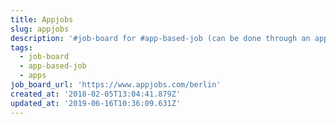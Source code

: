 ```yaml
---
title: Appjobs
slug: appjobs
description: '#job-board for #app-based-job (can be done through an app?) #apps'
tags:
  - job-board
  - app-based-job
  - apps
job_board_url: 'https://www.appjobs.com/berlin'
created_at: '2018-02-05T13:04:41.879Z'
updated_at: '2019-06-16T10:36:09.631Z'
---
```

